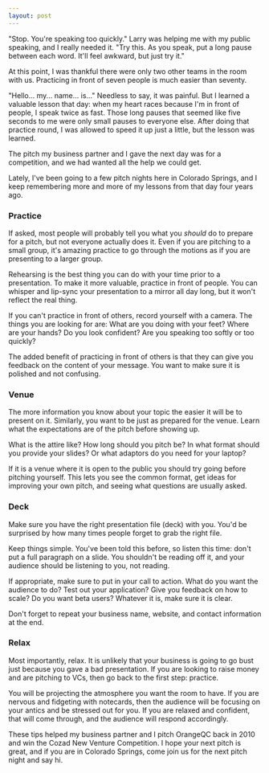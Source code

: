 ```yaml
---
layout: post
---
```


"Stop. You're speaking too quickly." Larry was helping me with my public speaking, and I really needed it. "Try this. As you speak, put a long pause between each word. It'll feel awkward, but just try it."

At this point, I was thankful there were only two other teams in the room with us. Practicing in front of seven people is much easier than seventy.

"Hello... my... name... is..." Needless to say, it was painful. But I learned a valuable lesson that day: when my heart races because I'm in front of people, I speak twice as fast. Those long pauses that seemed like five seconds to me were only small pauses to everyone else. After doing that practice round, I was allowed to speed it up just a little, but the lesson was learned.

The pitch my business partner and I gave the next day was for a competition, and we had wanted all the help we could get.

Lately, I've been going to a few pitch nights here in Colorado Springs, and I keep remembering more and more of my lessons from that day four years ago.

### Practice

If asked, most people will probably tell you what you _should_ do to prepare for a pitch, but not everyone actually does it. Even if you are pitching to a small group, it's amazing practice to go through the motions as if you are presenting to a larger group.

Rehearsing is the best thing you can do with your time prior to a presentation. To make it more valuable, practice in front of people. You can whisper and lip-sync your presentation to a mirror all day long, but it won't reflect the real thing.

If you can't practice in front of others, record yourself with a camera. The things you are looking for are: What are you doing with your feet? Where are your hands? Do you look confident? Are you speaking too softly or too quickly?

The added benefit of practicing in front of others is that they can give you feedback on the content of your message. You want to make sure it is polished and not confusing.

### Venue

The more information you know about your topic the easier it will be to present on it. Similarly, you want to be just as prepared for the venue. Learn what the expectations are of the pitch before showing up.

What is the attire like? How long should you pitch be? In what format should you provide your slides? Or what adaptors do you need for your laptop?

If it is a venue where it is open to the public you should try going before pitching yourself. This lets you see the common format, get ideas for improving your own pitch, and seeing what questions are usually asked.

### Deck

Make sure you have the right presentation file (deck) with you. You'd be surprised by how many times people forget to grab the right file.

Keep things simple. You've been told this before, so listen this time: don't put a full paragraph on a slide. You shouldn't be reading off it, and your audience should be listening to you, not reading.

If appropriate, make sure to put in your call to action. What do you want the audience to do? Test out your application? Give you feedback on how to scale? Do you want beta users? Whatever it is, make sure it is clear.

Don't forget to repeat your business name, website, and contact information at the end.

### Relax

Most importantly, relax. It is unlikely that your business is going to go bust just because you gave a bad presentation. If you are looking to raise money and are pitching to VCs, then go back to the first step: practice.

You will be projecting the atmosphere you want the room to have. If you are nervous and fidgeting with notecards, then the audience will be focusing on your antics and be stressed out for you. If you are relaxed and confident, that will come through, and the audience will respond accordingly.

These tips helped my business partner and I pitch OrangeQC back in 2010 and win the Cozad New Venture Competition. I hope your next pitch is great, and if you are in Colorado Springs, come join us for the next pitch night and say hi.
